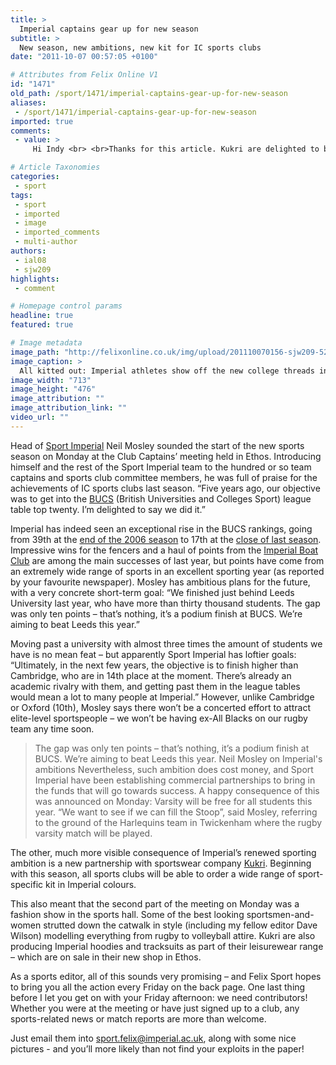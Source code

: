 ```yaml
---
title: >
  Imperial captains gear up for new season
subtitle: >
  New season, new ambitions, new kit for IC sports clubs
date: "2011-10-07 00:57:05 +0100"

# Attributes from Felix Online V1
id: "1471"
old_path: /sport/1471/imperial-captains-gear-up-for-new-season
aliases:
 - /sport/1471/imperial-captains-gear-up-for-new-season
imported: true
comments:
 - value: >
     Hi Indy <br> <br>Thanks for this article. Kukri are delighted to be supporting Imperial and look forward to following your reports this season. If anybody has any queries or wants to know about the new range, please pop into Ethos and see Andy Crossley (or email andrew.crossley@kukrisports.com) <br> <br>best regards <br> <br>Will

# Article Taxonomies
categories:
 - sport
tags:
 - sport
 - imported
 - image
 - imported_comments
 - multi-author
authors:
 - ial08
 - sjw209
highlights:
 - comment

# Homepage control params
headline: true
featured: true

# Image metadata
image_path: "http://felixonline.co.uk/img/upload/201110070156-sjw209-52.jpg"
image_caption: >
  All kitted out: Imperial athletes show off the new college threads in front of Ethos
image_width: "713"
image_height: "476"
image_attribution: ""
image_attribution_link: ""
video_url: ""
---
```


Head of [Sport Imperial](http://www3.imperial.ac.uk/sports) Neil Mosley sounded the start of the new sports season on Monday at the Club Captains’ meeting held in Ethos. Introducing himself and the rest of the Sport Imperial team to the hundred or so team captains and sports club committee members, he was full of praise for the achievements of IC sports clubs last season. “Five years ago, our objective was to get into the [BUCS](http://www.bucs.org.uk/) (British Universities and Colleges Sport) league table top twenty. I’m delighted to say we did it.”

Imperial has indeed seen an exceptional rise in the BUCS rankings, going from 39th at the [end of the 2006 season](http://www.bucs.org.uk/page.asp?section=11165&sectionTitle=2005-2006) to 17th at the [close of last season](http://www.bucs.org.uk/page.asp?section=15783&sectionTitle=2009-2010). Impressive wins for the fencers and a haul of points from the [Imperial Boat Club](http://www.imperialboatclub.co.uk/) are among the main successes of last year, but points have come from an extremely wide range of sports in an excellent sporting year (as reported by your favourite newspaper). Mosley has ambitious plans for the future, with a very concrete short-term goal: “We finished just behind Leeds University last year, who have more than thirty thousand students. The gap was only ten points – that’s nothing, it’s a podium finish at BUCS. We’re aiming to beat Leeds this year.”

Moving past a university with almost three times the amount of students we have is no mean feat – but apparently Sport Imperial has loftier goals: “Ultimately, in the next few years, the objective is to finish higher than Cambridge, who are in 14th place at the moment. There’s already an academic rivalry with them, and getting past them in the league tables would mean a lot to many people at Imperial.” However, unlike Cambridge or Oxford (10th), Mosley says there won’t be a concerted effort to attract elite-level sportspeople – we won’t be having ex-All Blacks on our rugby team any time soon.
> The gap was only ten points – that’s nothing, it’s a podium finish at BUCS. We’re aiming to beat Leeds this year.
> Neil Mosley on Imperial's ambitions
Nevertheless, such ambition does cost money, and Sport Imperial have been establishing commercial partnerships to bring in the funds that will go towards success. A happy consequence of this was announced on Monday: Varsity will be free for all students this year. “We want to see if we can fill the Stoop”, said Mosley, referring to the ground of the Harlequins team in Twickenham where the rugby varsity match will be played.

The other, much more visible consequence of Imperial’s renewed sporting ambition is a new partnership with sportswear company [Kukri](http://www.kukrisports.com/). Beginning with this season, all sports clubs will be able to order a wide range of sport-specific kit in Imperial colours.

This also meant that the second part of the meeting on Monday was a fashion show in the sports hall. Some of the best looking sportsmen-and-women strutted down the catwalk in style (including my fellow editor Dave Wilson) modelling everything from rugby to volleyball attire. Kukri are also producing Imperial hoodies and tracksuits as part of their leisurewear range – which are on sale in their new shop in Ethos.

As a sports editor, all of this sounds very promising – and Felix Sport hopes to bring you all the action every Friday on the back page. One last thing before I let you get on with your Friday afternoon: we need contributors! Whether you were at the meeting or have just signed up to a club, any sports-related news or match reports are more than welcome.

Just email them into [sport.felix@imperial.ac.uk](mailto:sport.felix@imperial.ac.uk), along with some nice pictures - and you’ll more likely than not find your exploits in the paper!
